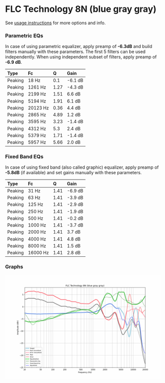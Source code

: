 # FLC Technology 8N (blue gray gray)
See [usage instructions](https://github.com/jaakkopasanen/AutoEq#usage) for more options and info.

### Parametric EQs
In case of using parametric equalizer, apply preamp of **-6.3dB** and build filters manually
with these parameters. The first 5 filters can be used independently.
When using independent subset of filters, apply preamp of **-6.9 dB**.

| Type    | Fc       |    Q | Gain    |
|:--------|:---------|:-----|:--------|
| Peaking | 18 Hz    | 0.1  | -6.1 dB |
| Peaking | 1261 Hz  | 1.27 | -4.3 dB |
| Peaking | 2199 Hz  | 1.51 | 6.6 dB  |
| Peaking | 5194 Hz  | 1.91 | 6.1 dB  |
| Peaking | 20123 Hz | 0.36 | 4.4 dB  |
| Peaking | 2865 Hz  | 4.89 | 1.2 dB  |
| Peaking | 3595 Hz  | 3.23 | -1.4 dB |
| Peaking | 4312 Hz  | 5.3  | 2.4 dB  |
| Peaking | 5379 Hz  | 1.71 | -1.4 dB |
| Peaking | 5957 Hz  | 5.66 | 2.0 dB  |

### Fixed Band EQs
In case of using fixed band (also called graphic) equalizer, apply preamp of **-5.8dB**
(if available) and set gains manually with these parameters.

| Type    | Fc       |    Q | Gain    |
|:--------|:---------|:-----|:--------|
| Peaking | 31 Hz    | 1.41 | -6.9 dB |
| Peaking | 63 Hz    | 1.41 | -3.9 dB |
| Peaking | 125 Hz   | 1.41 | -2.9 dB |
| Peaking | 250 Hz   | 1.41 | -1.9 dB |
| Peaking | 500 Hz   | 1.41 | -0.2 dB |
| Peaking | 1000 Hz  | 1.41 | -3.7 dB |
| Peaking | 2000 Hz  | 1.41 | 3.7 dB  |
| Peaking | 4000 Hz  | 1.41 | 4.8 dB  |
| Peaking | 8000 Hz  | 1.41 | 1.5 dB  |
| Peaking | 16000 Hz | 1.41 | 2.8 dB  |

### Graphs
![](./FLC%20Technology%208N%20(blue%20gray%20gray).png)